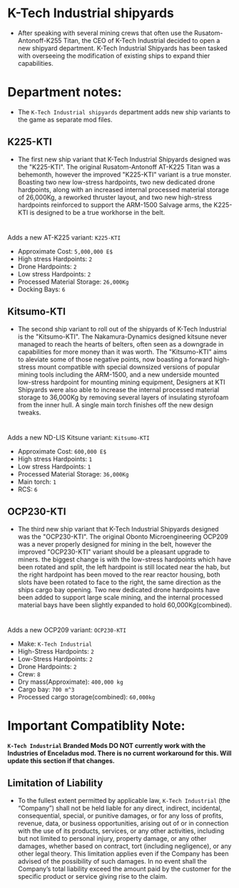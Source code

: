 # K-Tech Industrial shipyards 

- After speaking with several mining crews that often use the Rusatom-Antonoff-K255 Titan, the CEO of K-Tech Industrial decided to open a new shipyard department. K-Tech Industrial Shipyards has been tasked with overseeing the modification of existing ships to expand thier capabilities. 

# Department notes: 
- The `K-Tech Industrial shipyards` department adds new ship variants to the game as separate mod files. 


## K225-KTI

- The first new ship variant that K-Tech Industrial Shipyards designed was the "K225-KTI".  The original Rusatom-Antonoff AT-K225 Titan was a behemonth, however the improved "K225-KTI" variant is a true monster. Boasting two new low-stress hardpoints, two new dedicated drone hardpoints, along with an increased internal processed material storage of 26,000Kg, a reworked thruster layout, and two new high-stress hardpoints reinforced to support the ARM-1500 Salvage arms, the K225-KTI is designed to be a true workhorse in the belt.
# 
Adds a new AT-K225 variant: `K225-KTI`
- Approximate Cost: `5,000,000 E$`
- High stress Hardpoints: `2`
- Drone Hardpoints: `2`
- Low stress Hardpoints: `2`
- Processed Material Storage: `26,000Kg`
- Docking Bays: `6`


## Kitsumo-KTI

- The second ship variant to roll out of the shipyards of K-Tech Industrial is the "Kitsumo-KTI".
The Nakamura-Dynamics designed kitsune never managed to reach the hearts of belters, often seen as a downgrade in capabilities for more money than it was worth.   The "Kitsumo-KTI" aims to aleviate some of those negative points, now boasting a forward high-stress mount compatible with special downsized versions of popular mining tools including the ARM-1500,  and a new underside mounted low-stress hardpoint for mounting mining equipment, Designers at KTI Shipyards were also able to increase the internal processed material storage to 36,000Kg by removing several layers of insulating styrofoam from the inner hull.  A single main torch finishes off the new design tweaks.
# 
Adds a new ND-LIS Kitsune variant: `Kitsumo-KTI`
- Approximate Cost: `600,000 E$`
- High stress Hardpoints: `1`
- Low stress Hardpoints: `1`
- Processed Material Storage: `36,000Kg`
- Main torch: `1`
- RCS: `6`


## OCP230-KTI

- The third new ship variant that K-Tech Industrial Shipyards designed was the "OCP230-KTI".  The original Obonto Microengineering OCP209 was a never properly designed for mining in the belt, however the improved "OCP230-KTI" variant should be a pleasant upgrade to miners. the biggest change is with the low-stress hardpoints which have been rotated and split, the left hardpoint is still located near the hab, but the right hardpoint has been moved to the rear reactor housing, both slots have been rotated to face to the right, the same direction as the ships cargo bay opening.  Two new dedicated drone hardpoints have been added to support large scale mining, and the internal processed material bays have been slightly expanded to hold 60,000Kg(combined).
#
Adds a new OCP209 variant: `OCP230-KTI`
- Make: `K-Tech Industrial`
- High-Stress Hardpoints: `2` 
- Low-Stress Hardpoints: `2` 
- Drone Hardpoints: `2`
- Crew: `8` 
- Dry mass(Approximate): `400,000 kg`
- Cargo bay: `700 m^3`
- Processed cargo storage(combined): `60,000kg`


# Important Compatiblity Note:
**`K-Tech Industrial` Branded Mods DO NOT currently work with the Industries of Enceladus mod. There is no current workaround for this. Will update this section if that changes.**

## Limitation of Liability

- To the fullest extent permitted by applicable law, `K-Tech Industrial` (the “Company”) shall not be held liable for any direct, indirect, incidental, consequential, special, or punitive damages, or for any loss of profits, revenue, data, or business opportunities, arising out of or in connection with the use of its products, services, or any other activities, including but not limited to personal injury, property damage, or any other damages, whether based on contract, tort (including negligence), or any other legal theory. This limitation applies even if the Company has been advised of the possibility of such damages. In no event shall the Company’s total liability exceed the amount paid by the customer for the specific product or service giving rise to the claim.
